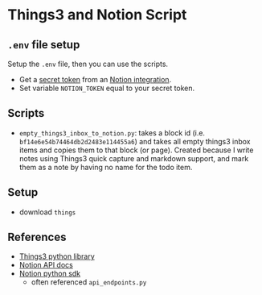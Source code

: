 # Things3 and Notion Script

## `.env` file setup

Setup the `.env` file, then you can use the scripts.

- Get a [secret token](https://developers.notion.com/docs/authorization) from an [Notion integration](https://www.notion.so/help/create-integrations-with-the-notion-api).
- Set variable `NOTION_TOKEN` equal to your secret token.

## Scripts

- `empty_things3_inbox_to_notion.py`: takes a block id (i.e. `bf14e6e54b74464db2d2483e114455a6`) and takes all empty things3 inbox items and copies them to that block (or page). Created because I write notes using Things3 quick capture and markdown support, and mark them as a note by having no name for the todo item.

## Setup

- download `things`

## References

- [Things3 python library](https://github.com/thingsapi/things.py#documentation)
- [Notion API docs](https://developers.notion.com/docs/getting-started)
- [Notion python sdk](https://github.com/ramnes/notion-sdk-py)
  - often referenced `api_endpoints.py`
